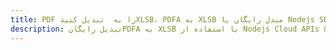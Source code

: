 ---title: PDF را به  تبدیل کنیدXLSB، PDFA به XLSB مبدل رایگان یا Nodejs SDKdescription: تبدیل رایگانPDFA به XLSB با استفاده از Nodejs Cloud APIs & SDK همچنین اسناد PDF را در Cloud ایجاد، ویرایش و رندر کنید.---